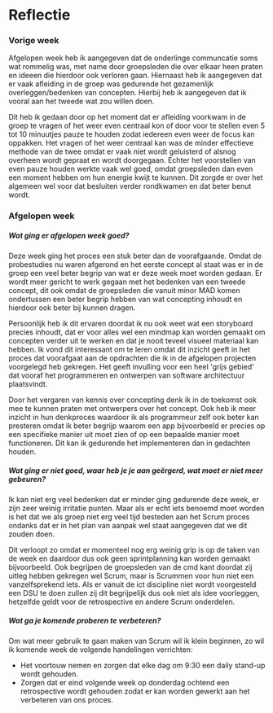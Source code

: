 Reflectie
==========

### Vorige week
Afgelopen week heb ik aangegeven dat de onderlinge communcatie soms wat rommelig was, met name door groepsleden die over elkaar heen praten en ideeen die hierdoor ook verloren gaan. Hiernaast heb ik aangegeven dat er vaak afleiding in de groep was gedurende het gezamenlijk overleggen/bedenken van concepten. Hierbij heb ik aangegeven dat ik vooral aan het tweede wat zou willen doen.

Dit heb ik gedaan door op het moment dat er afleiding voorkwam in de groep te vragen of het weer even centraal kon of door voor te stellen even 5 tot 10 minuutjes pauze te houden zodat iedereen even weer de focus kan oppakken. Het vragen of het weer centraal kan was de minder effectieve methode van de twee omdat er vaak niet wordt geluisterd of alsnog overheen wordt gepraat en wordt doorgegaan. Echter het voorstellen van even pauze houden werkte vaak wel goed, omdat groepsleden dan even een moment hebben om hun energie kwijt te kunnen. Dit zorgde er over het algemeen wel voor dat besluiten verder rondkwamen en dat beter benut wordt.

### Afgelopen week

#####  Wat ging er afgelopen week goed?
Deze week ging het proces een stuk beter dan de voorafgaande. Omdat de probestudies nu waren afgerond en het eerste concept al staat was er in de groep een veel beter begrip van wat er deze week moet worden gedaan. Er wordt meer gericht te werk gegaan met het bedenken van een tweede concept, dit ook omdat de groepsleden die vanuit minor MAD komen ondertussen een beter begrip hebben van wat concepting inhoudt en hierdoor ook beter bij kunnen dragen.

Persoonlijk heb ik dit ervaren doordat ik nu ook weet wat een storyboard precies inhoudt, dat er voor alles wel een mindmap kan worden gemaakt om concepten verder uit te werken en dat je nooit teveel visueel materiaal kan hebben. Ik vond dit interessant om te leren omdat dit inzicht geeft in het proces dat voorafgaat aan de opdrachten die ik in de afgelopen projecten voorgelegd heb gekregen. Het geeft invulling voor een heel 'grijs gebied' dat vooraf het programmeren en ontwerpen van software architectuur plaatsvindt. 

Door het vergaren van kennis over concepting denk ik in de toekomst ook mee te kunnen praten met ontwerpers over het concept. Ook heb ik meer inzicht in hun denkproces waardoor ik als programmeur zelf ook beter kan presteren omdat ik beter begrijp waarom een app bijvoorbeeld er precies op een specifieke manier uit moet zien of op een bepaalde manier moet functioneren. Dit kan ik gedurende het implementeren dan in gedachten houden.

#####  Wat ging er niet goed, waar heb je je aan geërgerd, wat moet er niet meer gebeuren?
Ik kan niet erg veel bedenken dat er minder ging gedurende deze week, er zijn zeer weinig irritatie punten. Maar als er echt iets benoemd moet worden is het dat we als groep niet erg veel tijd besteden aan het Scrum proces ondanks dat er in het plan van aanpak wel staat aangegeven dat we dit zouden doen. 

Dit verloopt zo omdat er momenteel nog erg weinig grip is op de taken van de week en daardoor dus ook geen sprintplanning kan worden gemaakt bijvoorbeeld. Ook begrijpen de groepsleden van de cmd kant doordat zij uitleg hebben gekregen wel Scrum, maar is Scrummen voor hun niet een vanzelfsprekend iets. Als er vanuit de ict discipline niet wordt voorgesteld een DSU te doen zullen zij dit begrijpelijk dus ook niet als idee voorleggen, hetzelfde geldt voor de retrospective en andere Scrum onderdelen. 
 
##### Wat ga je komende proberen te verbeteren?
Om wat meer gebruik te gaan maken van Scrum wil ik klein beginnen, zo wil ik komende week de volgende handelingen verrichten:
* Het voortouw nemen en zorgen dat elke dag om 9:30 een daily stand-up wordt gehouden.
* Zorgen dat er eind volgende week op donderdag ochtend een retrospective wordt gehouden zodat er kan worden gewerkt aan het verbeteren van ons proces.
